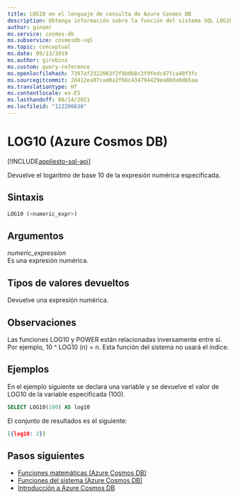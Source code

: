 ```yaml
---
title: LOG10 en el lenguaje de consulta de Azure Cosmos DB
description: Obtenga información sobre la función del sistema SQL LOG10 en Azure Cosmos DB para devolver el logaritmo en base 10 de la expresión numérica especificada.
author: ginamr
ms.service: cosmos-db
ms.subservice: cosmosdb-sql
ms.topic: conceptual
ms.date: 09/13/2019
ms.author: girobins
ms.custom: query-reference
ms.openlocfilehash: 7397af2322063f2f9b0b8c3f9fedc47fca40f3fc
ms.sourcegitcommit: 2d412ea97cad0a2f66c434794429ea80da9d65aa
ms.translationtype: HT
ms.contentlocale: es-ES
ms.lasthandoff: 08/14/2021
ms.locfileid: "122206636"
---
```

# <a name="log10-azure-cosmos-db"></a>LOG10 (Azure Cosmos DB)
[!INCLUDE[appliesto-sql-api](../includes/appliesto-sql-api.md)]

 Devuelve el logaritmo de base 10 de la expresión numérica especificada.  
  
## <a name="syntax"></a>Sintaxis
  
```sql
LOG10 (<numeric_expr>)  
```  
  
## <a name="arguments"></a>Argumentos
  
*numeric_expression*  
   Es una expresión numérica.  
  
## <a name="return-types"></a>Tipos de valores devueltos
  
  Devuelve una expresión numérica.  
  
## <a name="remarks"></a>Observaciones
  
  Las funciones LOG10 y POWER están relacionadas inversamente entre sí. Por ejemplo, 10 ^ LOG10 (n) = n. Esta función del sistema no usará el índice.
  
## <a name="examples"></a>Ejemplos
  
  En el ejemplo siguiente se declara una variable y se devuelve el valor de LOG10 de la variable especificada (100).  
  
```sql
SELECT LOG10(100) AS log10 
```  
  
 El conjunto de resultados es el siguiente:  
  
```json
[{log10: 2}]  
```  

## <a name="next-steps"></a>Pasos siguientes

- [Funciones matemáticas (Azure Cosmos DB)](sql-query-mathematical-functions.md)
- [Funciones del sistema (Azure Cosmos DB)](sql-query-system-functions.md)
- [Introducción a Azure Cosmos DB](../introduction.md)
